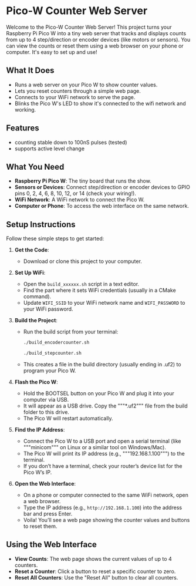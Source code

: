 # Pico-W Counter Web Server

Welcome to the Pico-W Counter Web Server! This project turns your Raspberry Pi Pico W into a tiny web server that tracks and displays counts from up to 4 step/direction or encoder devices (like motors or sensors). You can view the counts or reset them using a web browser on your phone or computer. It's easy to set up and use!

## What It Does

- Runs a web server on your Pico W to show counter values.
- Lets you reset counters through a simple web page.
- Connects to your WiFi network to serve the page.
- Blinks the Pico W's LED to show it's connected to the wifi network and working.

## Features

- counting stable down to 100nS pulses (tested)
- supports active level change

## What You Need

- **Raspberry Pi Pico W**: The tiny board that runs the show.
- **Sensors or Devices**: Connect step/direction or encoder devices to GPIO pins 0, 2, 4, 6, 8, 10, 12, or 14 (check your wiring!).
- **WiFi Network**: A WiFi network to connect the Pico W.
- **Computer or Phone**: To access the web interface on the same network.

## Setup Instructions

Follow these simple steps to get started:

1. **Get the Code**:
   - Download or clone this project to your computer.

2. **Set Up WiFi**:
   - Open the ```build_xxxxxx.sh``` script in a text editor.
   - Find the part where it sets WiFi credentials (usually in a CMake command).
   - Update ```WIFI_SSID``` to your WiFi network name and ```WIFI_PASSWORD``` to your WiFi password.

3. **Build the Project**:
   - Run the build script from your terminal:

     ``` bash
     ./build_encodercounter.sh
     ```

     ``` bash
     ./build_stepcounter.sh
     ```

   - This creates a file in the build directory (usually ending in .uf2) to program your Pico W.

4. **Flash the Pico W**:
   - Hold the BOOTSEL button on your Pico W and plug it into your computer via USB.
   - It will appear as a USB drive. Copy the """*.uf2""" file from the build folder to this drive.
   - The Pico W will restart automatically.

5. **Find the IP Address**:
   - Connect the Pico W to a USB port and open a serial terminal (like """minicom""" on Linux or a similar tool on Windows/Mac).
   - The Pico W will print its IP address (e.g., """192.168.1.100""") to the terminal.
   - If you don’t have a terminal, check your router’s device list for the Pico W’s IP.

6. **Open the Web Interface**:
   - On a phone or computer connected to the same WiFi network, open a web browser.
   - Type the IP address (e.g., ```http://192.168.1.100```) into the address bar and press Enter.
   - Voila! You’ll see a web page showing the counter values and buttons to reset them.

## Using the Web Interface

- **View Counts**: The web page shows the current values of up to 4 counters.
- **Reset a Counter**: Click a button to reset a specific counter to zero.
- **Reset All Counters**: Use the "Reset All" button to clear all counters.
